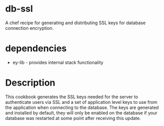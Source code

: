 db-ssl
========

A chef recipe for generating and distributing SSL keys for database connection encryption.

dependencies
============

- ey-lib - provides internal stack functionality

Description
==========

This cookbook generates the SSL keys needed for the server to authenticate users via SSL and a set of application level keys to use from the application when connecting to the database. The keys are generated and installed by default, they will only be enabled on the database if your database was restarted at some point after receiving this update.

<more to follow>